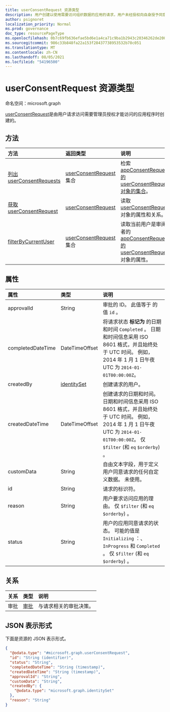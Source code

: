 ```yaml
---
title: userConsentRequest 资源类型
description: 用户创建以使用需要访问组织数据的应用的请求，用户未经授权向自身授予同意。
author: psignoret
localization_priority: Normal
ms.prod: governance
doc_type: resourcePageType
ms.openlocfilehash: 0b7c69fb636efae5bd6e1a4ca71c9ba1b2943c20346262de20017ddea3da5849
ms.sourcegitcommit: 986c33b848fa22a153f28437738953532b78c051
ms.translationtype: MT
ms.contentlocale: zh-CN
ms.lasthandoff: 08/05/2021
ms.locfileid: "54196500"
---
```

# <a name="userconsentrequest-resource-type"></a>userConsentRequest 资源类型

命名空间：microsoft.graph

[userConsentRequest](../resources/userconsentrequest.md)是由用户请求访问需要管理员授权才能访问的应用程序时创建的。 

## <a name="methods"></a>方法

方法|返回类型|说明|
|:---|:---|:---|
|[列出 userConsentRequests](../api/userconsentrequest-list.md)|[userConsentRequest](../resources/userconsentrequest.md) 集合|检索 [appConsentRequest 的 userConsentRequest](userconsentrequest.md) [对象的集合](appconsentrequest.md)。|
|[获取 userConsentRequest](../api/userconsentrequest-get.md)|[userConsentRequest](../resources/userconsentrequest.md)|读取 [userConsentRequest](../resources/userconsentrequest.md) 对象的属性和关系。|
|[filterByCurrentUser](../api/userconsentrequest-filterByCurrentUser.md)|[userConsentRequest](../resources/userconsentrequest.md) 集合|读取当前用户是审阅者的[appConsentRequest 的](appconsentrequest.md) [userConsentRequest](../resources/userconsentrequest.md)对象的属性。|

## <a name="properties"></a>属性

|属性|类型|说明|
|:---|:---|:---|
|approvalId|String|审批的 ID。 此值等于 的值 `id` 。|
|completedDateTime|DateTimeOffset|将请求状态 **标记为** 的日期和时间 `Completed` 。 日期和时间信息采用 ISO 8601 格式，并且始终处于 UTC 时间。 例如，2014 年 1 月 1 日午夜 UTC 为 `2014-01-01T00:00:00Z`。|
|createdBy|[identitySet](../resources/identityset.md)|创建请求的用户。|
|createdDateTime|DateTimeOffset|创建请求的日期和时间。 日期和时间信息采用 ISO 8601 格式，并且始终处于 UTC 时间。 例如，2014 年 1 月 1 日午夜 UTC 为 `2014-01-01T00:00:00Z`。 仅 `$filter` (和 `eq` `$orderby`) 。|
|customData|String|自由文本字段，用于定义用户同意请求的任何自定义数据。 未使用。|
|id|String|请求的标识符。 |
|reason|String|用户要求访问应用的理由。 仅 `$filter` (和 `eq` `$orderby`) 。  |
|status|String|用户的应用同意请求的状态。 可能的值是 `Initializing` ：、 `InProgress` 和 `Completed` 。 仅 `$filter` (和 `eq` `$orderby`) 。 |

## <a name="relationships"></a>关系

|关系|类型|说明|
|:---|:---|:---|
|审批|[审批](../resources/approval.md)|与请求相关的审批决策。|

## <a name="json-representation"></a>JSON 表示形式

下面是资源的 JSON 表示形式。
<!-- {
  "blockType": "resource",
  "keyProperty": "id",
  "@odata.type": "microsoft.graph.userConsentRequest",
  "openType": false
}
-->
``` json
{
  "@odata.type": "#microsoft.graph.userConsentRequest",
  "id": "String (identifier)",
  "status": "String",
  "completedDateTime": "String (timestamp)",
  "createdDateTime": "String (timestamp)",
  "approvalId": "String",
  "customData": "String",
  "createdBy": {
    "@odata.type": "microsoft.graph.identitySet"
  },
  "reason": "String"
}
```
